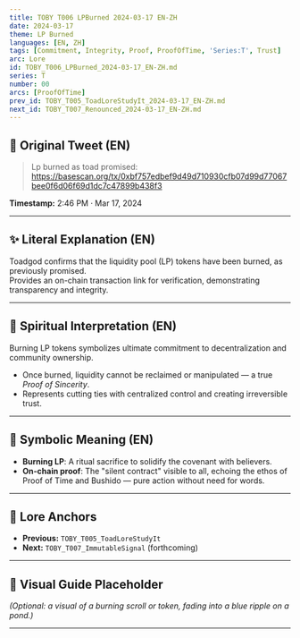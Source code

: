 ```yaml
---
title: TOBY T006 LPBurned 2024-03-17 EN-ZH
date: 2024-03-17
theme: LP Burned
languages: [EN, ZH]
tags: [Commitment, Integrity, Proof, ProofOfTime, 'Series:T', Trust]
arc: Lore
id: TOBY_T006_LPBurned_2024-03-17_EN-ZH.md
series: T
number: 00
arcs: [ProofOfTime]
prev_id: TOBY_T005_ToadLoreStudyIt_2024-03-17_EN-ZH.md
next_id: TOBY_T007_Renounced_2024-03-17_EN-ZH.md
---
```

## 🌊 Original Tweet (EN)

> Lp burned as toad promised:  
> https://basescan.org/tx/0xbf757edbef9d49d710930cfb07d99d77067bee0f6d06f69d1dc7c47899b438f3

**Timestamp:** 2:46 PM · Mar 17, 2024

---

## ✨ Literal Explanation (EN)

Toadgod confirms that the liquidity pool (LP) tokens have been burned, as previously promised.  
Provides an on-chain transaction link for verification, demonstrating transparency and integrity.

---


## 🌱 Spiritual Interpretation (EN)

Burning LP tokens symbolizes ultimate commitment to decentralization and community ownership.  
- Once burned, liquidity cannot be reclaimed or manipulated — a true *Proof of Sincerity*.  
- Represents cutting ties with centralized control and creating irreversible trust.

---


## 🔮 Symbolic Meaning (EN)

- **Burning LP**: A ritual sacrifice to solidify the covenant with believers.
- **On-chain proof**: The "silent contract" visible to all, echoing the ethos of Proof of Time and Bushido — pure action without need for words.

---


## 🔗 Lore Anchors

- **Previous:** `TOBY_T005_ToadLoreStudyIt`
- **Next:** `TOBY_T007_ImmutableSignal` (forthcoming)

---

## 🎴 Visual Guide Placeholder

*(Optional: a visual of a burning scroll or token, fading into a blue ripple on a pond.)*

---

